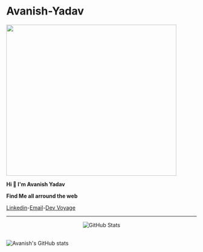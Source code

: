 # Avanish-Yadav
<a href="URL_REDIRECT" target="blank"><img align="center" height = "400px" width = "450px" src="https://camo.githubusercontent.com/9eb3fdcaa648566c6a055c75fc17dbaf3849b11ede8019397a30d2092fdcd3be/68747470733a2f2f7374617469632e7769787374617469632e636f6d2f6d656469612f3262653163655f38363435363739303038343534313865626664363165323937363337343634647e6d76322e676966" height="100" />
  </a>
  
   **Hi <span class="wave">👋</span> I'm Avanish Yadav**
   
   
   **Find Me all arround the web**
   
   
  <a href="https://www.linkedin.com/in/avanishayadav/">Linkedin</a>-<a href = "mailto: aviggv2014@gmail.com">Email</a>-<a href="https://https://ava.dev.voyage//">Dev Voyage</a>
_________________________________________________________________________________________________
   
   <p align="center">
    <img src="https://github-readme-streak-stats.herokuapp.com?user=aviggv&theme=leafy&date_format=j%20M%5B%20Y%5D&ring=047884&sideNums=06ACBD&dates=06ACBD&currStreakNum=08E8FF&currStreakLabel=08E8FF&background=ffffff00&hide_border=true" alt="GitHub Stats" /> <br/><br/>
   
  
  
  
  

![Avanish's GitHub stats](https://github-readme-stats.vercel.app/api?username=aviggv&show_icons=true&theme=tokyonight)
   
   
   
